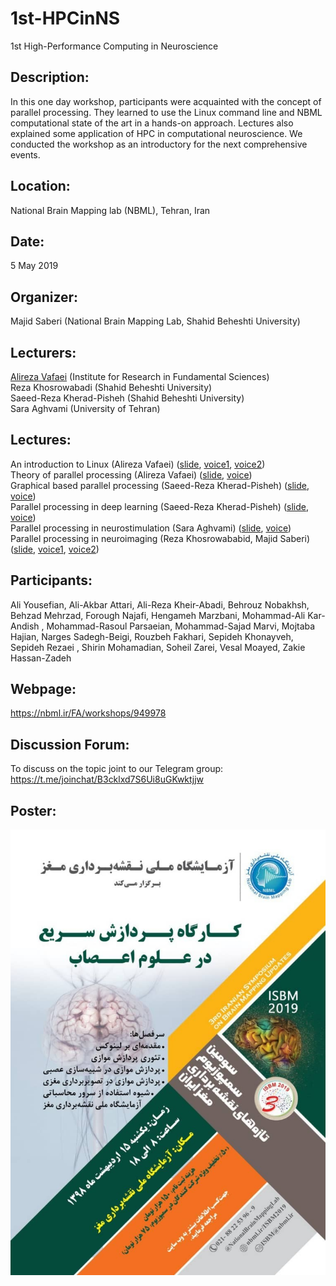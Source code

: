 # 1st-HPCinNS
1st High-Performance Computing in Neuroscience

## Description:
In this one day workshop, participants were acquainted with the concept of parallel processing. They learned to use the Linux command line and NBML computational state of the art in a hands-on approach. Lectures also explained some application of HPC in computational neuroscience. We conducted the workshop as an introductory for the next comprehensive events. 

## Location:
National Brain Mapping lab (NBML), Tehran, Iran

## Date:
5 May 2019

## Organizer:
Majid Saberi (National Brain Mapping Lab, Shahid Beheshti University)

## Lecturers:
[Alireza Vafaei](https://github.com/vafaei-ar) (Institute for Research in Fundamental Sciences)  <br/>
Reza Khosrowabadi (Shahid Beheshti University)  <br/>
Saeed-Reza Kherad-Pisheh (Shahid Beheshti University)  <br/>
Sara Aghvami (University of Tehran)

## Lectures: 
An introduction to Linux (Alireza Vafaei) ([slide](https://github.com/majidsaberi/1st-HPCinNS/blob/master/lectures/2-vafaei-linux.pdf), [voice1](https://github.com/majidsaberi/1st-HPCinNS/blob/master/voices/vafaei-linux-intro.mp3), [voice2](https://github.com/majidsaberi/1st-HPCinNS/blob/master/voices/vafaei-linux-practical.mp3))  <br/>
Theory of parallel processing (Alireza Vafaei)  ([slide](https://github.com/majidsaberi/1st-HPCinNS/blob/master/lectures/3-vafaei-parallel-processing.pdf), [voice](https://github.com/majidsaberi/1st-HPCinNS/blob/master/voices/vafaei-parrallelprocessing.mp3))  <br/>
Graphical based parallel processing (Saeed-Reza Kherad-Pisheh) ([slide](https://github.com/majidsaberi/1st-HPCinNS/blob/master/lectures/5-kheradpisheh-GPU-deeplearning.pdf), [voice](https://github.com/majidsaberi/1st-HPCinNS/blob/master/voices/kheradpisheh-GPU-deeplearning.mp3))  <br/>
Parallel processing in deep learning (Saeed-Reza Kherad-Pisheh) ([slide](https://github.com/majidsaberi/1st-HPCinNS/blob/master/lectures/5-kheradpisheh-GPU-deeplearning.pdf), [voice](https://github.com/majidsaberi/1st-HPCinNS/blob/master/voices/kheradpisheh-GPU-deeplearning.mp3))  <br/>
Parallel processing in neurostimulation (Sara Aghvami) ([slide](https://github.com/majidsaberi/1st-HPCinNS/blob/master/lectures/4-aghvami-neurosimulation.pdf), [voice](https://github.com/majidsaberi/1st-HPCinNS/blob/master/voices/aghvami-neurosimulation.mp3))  <br/>
Parallel processing in neuroimaging (Reza Khosrowababid, Majid Saberi) ([slide](https://github.com/majidsaberi/1st-HPCinNS/blob/master/lectures/6-khosrowababdi-neuroimaging.pdf), [voice1](https://github.com/majidsaberi/1st-HPCinNS/blob/master/voices/khosrowababdi-neuroimaging.mp3), [voice2](https://github.com/majidsaberi/1st-HPCinNS/blob/master/voices/saberi-connecting-to-server.mp3))  <br/>

## Participants:
Ali Yousefian, Ali-Akbar Attari, Ali-Reza Kheir-Abadi, Behrouz Nobakhsh, Behzad Mehrzad, Forough Najafi, Hengameh Marzbani, Mohammad-Ali Kar-Andish
, Mohammad-Rasoul Parsaeian, Mohammad-Sajad Marvi, Mojtaba Hajian, Narges Sadegh-Beigi, Rouzbeh Fakhari, Sepideh Khonayveh, Sepideh Rezaei
, Shirin Mohamadian, Soheil Zarei, Vesal Moayed, Zakie Hassan-Zadeh

## Webpage:
https://nbml.ir/FA/workshops/949978

## Discussion Forum:
To discuss on the topic joint to our Telegram group:<br/>
https://t.me/joinchat/B3cklxd7S6Ui8uGKwktjjw

## Poster:

![logo](https://github.com/majidsaberi/1st-HPCinNS/blob/master/poster.jpeg)
